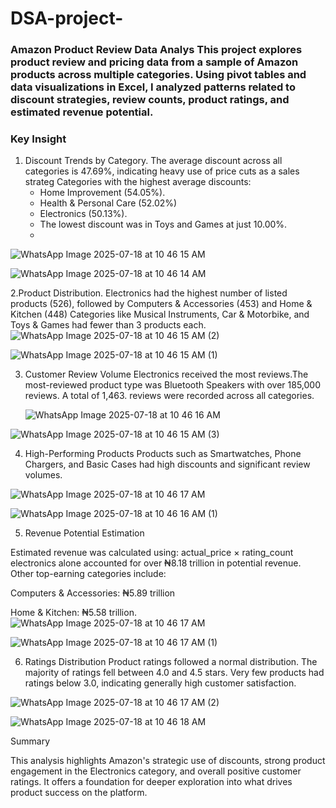 # DSA-project-

### Amazon Product Review Data Analys      This project explores product review and pricing data from a sample of Amazon products across multiple categories. Using pivot tables and data visualizations in Excel, I analyzed patterns related to discount strategies, review counts, product ratings, and estimated revenue potential.

### Key Insight 

1. Discount Trends by Category.
    The average discount across all categories is 47.69%, indicating heavy use of price cuts as a sales strateg Categories with the highest average        discounts:
   - Home Improvement (54.05%).
   - Health & Personal Care (52.02%)
   -  Electronics (50.13%).
   - The lowest discount was in Toys and Games at just 10.00%.
   - 
![WhatsApp Image 2025-07-18 at 10 46 15 AM](https://github.com/user-attachments/assets/8f67bbf0-55aa-46af-824d-e6defd9c2ceb)

![WhatsApp Image 2025-07-18 at 10 46 14 AM](https://github.com/user-attachments/assets/0d47a7db-5e0e-4e00-b3ab-515cd9a625f5)


 2.Product Distribution.
   Electronics had the highest number of listed products (526), followed by Computers & Accessories (453) and Home & Kitchen (448) Categories like       Musical Instruments, Car & Motorbike, and Toys & Games had fewer than 3 products each.                                                                                             
   ![WhatsApp Image 2025-07-18 at 10 46 15 AM (2)](https://github.com/user-attachments/assets/e340e8f4-fecb-4698-a199-67196880ffbc)


   ![WhatsApp Image 2025-07-18 at 10 46 15 AM (1)](https://github.com/user-attachments/assets/16f32c9e-7162-42a2-81d4-eba4a142957d)



   
 3. Customer Review Volume
     Electronics received the most reviews.The most-reviewed product type was Bluetooth Speakers with over 185,000 reviews. A total of 1,463. reviews were recorded across all categories.

    ![WhatsApp Image 2025-07-18 at 10 46 16 AM](https://github.com/user-attachments/assets/8f31b7cd-9a43-466c-8d62-1e3d71df3d6c)


![WhatsApp Image 2025-07-18 at 10 46 15 AM (3)](https://github.com/user-attachments/assets/685be3be-f847-4626-b7ae-f282f0ef51b5)



4. High-Performing Products
   Products such as Smartwatches, Phone Chargers, and Basic Cases had high discounts and significant review volumes.

   
  ![WhatsApp Image 2025-07-18 at 10 46 17 AM](https://github.com/user-attachments/assets/99c694b1-5c24-4838-be30-e79acd782d2a)
    
   ![WhatsApp Image 2025-07-18 at 10 46 16 AM (1)](https://github.com/user-attachments/assets/f3c55b86-4429-4382-9a76-ba5011222dca)
           


 5. Revenue Potential Estimation

  Estimated revenue was calculated using: actual_price × rating_count
electronics alone accounted for over ₦8.18 trillion in potential revenue.
Other top-earning categories include:

Computers & Accessories: ₦5.89 trillion

Home & Kitchen: ₦5.58 trillion.                                                                                                     
![WhatsApp Image 2025-07-18 at 10 46 17 AM](https://github.com/user-attachments/assets/5b97dbe4-cf8b-4450-857e-37e8e248c6c5)

![WhatsApp Image 2025-07-18 at 10 46 17 AM (1)](https://github.com/user-attachments/assets/29853e75-a042-4ba7-a21c-15f1f30ca9b0)


6. Ratings Distribution
  Product ratings followed a normal distribution. The majority of ratings fell between 4.0 and 4.5 stars.
Very few products had ratings below 3.0, indicating generally high customer satisfaction.

![WhatsApp Image 2025-07-18 at 10 46 17 AM (2)](https://github.com/user-attachments/assets/2a607c91-3934-4a9b-a7bb-cfeb92c89a83)


![WhatsApp Image 2025-07-18 at 10 46 18 AM](https://github.com/user-attachments/assets/f13635ee-916a-4cd1-8591-68e7918c36f5)


Summary

This analysis highlights Amazon's strategic use of discounts, strong product engagement in the Electronics category, and overall positive customer ratings. It offers a foundation for deeper exploration into what drives product success on the platform.
